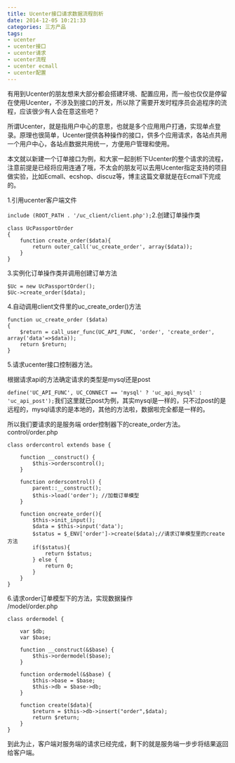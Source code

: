```yaml
---
title: Ucenter接口请求数据流程剖析
date: 2014-12-05 10:21:33
categories: 三方产品
tags: 
- ucenter
- ucenter接口
- ucenter请求
- ucenter流程
- ucenter ecmall
- ucenter配置
---
```


有用到Ucenter的朋友想来大部分都会搭建环境、配置应用，而一般也仅仅是停留在使用Ucenter，不涉及到接口的开发，所以除了需要开发时程序员会追程序的流程，应该很少有人会在意这些吧？

所谓Ucenter，就是指用户中心的意思，也就是多个应用用户打通，实现单点登录。原理也很简单，Ucenter提供各种操作的接口，供多个应用请求，各站点共用一个用户中心，各站点数据共用统一，方便用户管理和使用。

本文就以新建一个订单接口为例，和大家一起剖析下Ucenter的整个请求的流程，注意前提是已经将应用连通了哦，不太会的朋友可以去用Ucenter指定支持的项目做实验，比如Ecmall、ecshop、discuz等，博主这篇文章就是在Ecmall下完成的。

1.引用ucenter客户端文件

`include (ROOT_PATH . '/uc_client/client.php');`2.创建订单操作类

```
class UcPassportOrder
{
    function create_order($data){
        return outer_call('uc_create_order', array($data));
    }
}
```

3.实例化订单操作类并调用创建订单方法

```
$Uc = new UcPassportOrder();
$Uc->create_order($data);
```

4.自动调用client文件里的uc\_create\_order()方法

```
function uc_create_order ($data)
{
    $return = call_user_func(UC_API_FUNC, 'order', 'create_order', array('data'=>$data));
    return $return;
}
```

5.请求ucenter接口控制器方法。

根据请求api的方法确定请求的类型是mysql还是post

`define('UC_API_FUNC', UC_CONNECT == 'mysql' ? 'uc_api_mysql' : 'uc_api_post');`我们这里就已post为例，其实mysql是一样的，只不过post的是远程的，mysql请求的是本地的，其他的方法啦，数据啦完全都是一样的。

所以我们要请求的是服务端 order控制器下的create\_order方法。control/order.php

```
class ordercontrol extends base {

    function __construct() {
        $this->orderscontrol();
    }

    function orderscontrol() {
        parent::__construct();
        $this->load('order'); //加载订单模型
    }

    function oncreate_order(){
        $this->init_input();
        $data = $this->input('data');
        $status = $_ENV['order']->create($data);//请求订单模型里的create方法
        if($status){
            return $status;
        } else {
            return 0;
        }
    }
}
```

6.请求order订单模型下的方法，实现数据操作  
/model/order.php

```
class ordermodel {

    var $db;
    var $base;

    function __construct(&$base) {
        $this->ordermodel($base);
    }

    function ordermodel(&$base) {
        $this->base = $base;
        $this->db = $base->db;
    }

    function create($data){
        $return = $this->db->insert("order",$data);
        return $return;
    }
}
```

到此为止，客户端对服务端的请求已经完成，剩下的就是服务端一步步将结果返回给客户端。
